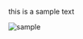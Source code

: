 this is a sample text

![sample](https://github.com/user-attachments/assets/e27260a2-8647-4727-b04c-a884321d0ba4)
